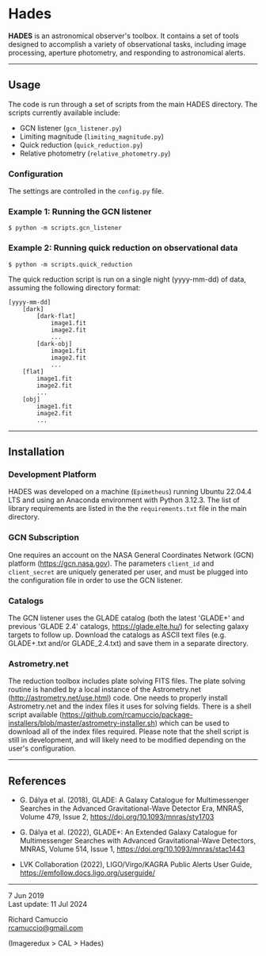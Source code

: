 # Hades

**HADES** is an astronomical observer's toolbox. It contains a set of tools designed to accomplish a variety of observational tasks, including image processing, aperture photometry, and responding to astronomical alerts.

---

## Usage

The code is run through a set of scripts from the main HADES directory. The scripts currently available include:

- GCN listener (`gcn_listener.py`)
- Limiting magnitude (`limiting_magnitude.py`)
- Quick reduction (`quick_reduction.py`)
- Relative photometry (`relative_photometry.py`)

### Configuration

The settings are controlled in the `config.py` file.

### Example 1: Running the GCN listener

```
$ python -m scripts.gcn_listener
```

### Example 2: Running quick reduction on observational data

```
$ python -m scripts.quick_reduction
```

The quick reduction script is run on a single night (yyyy-mm-dd) of data, assuming the following directory format:

```
[yyyy-mm-dd]
	[dark]
		[dark-flat]
			image1.fit
			image2.fit
			...
		[dark-obj]
			image1.fit
			image2.fit
			...
	[flat]
		image1.fit
		image2.fit
		...
	[obj]
		image1.fit
		image2.fit
		...
```

---

## Installation

### Development Platform

HADES was developed on a machine (`Epimetheus`) running Ubuntu 22.04.4 LTS and using an Anaconda environment with Python 3.12.3. The list of library requirements are listed in the the `requirements.txt` file in the main directory.

### GCN Subscription

One requires an account on the NASA General Coordinates Network (GCN) platform (https://gcn.nasa.gov). The parameters `client_id` and `client_secret` are uniquely generated per user, and must be plugged into the configuration file in order to use the GCN listener.

### Catalogs

The GCN listener uses the GLADE catalog (both the latest 'GLADE+' and previous 'GLADE 2.4' catalogs, https://glade.elte.hu/) for selecting galaxy targets to follow up. Download the catalogs as ASCII text files (e.g. GLADE+.txt and/or GLADE_2.4.txt) and save them in a separate directory.

### Astrometry.net

The reduction toolbox includes plate solving FITS files. The plate solving routine is handled by a local instance of the Astrometry.net (http://astrometry.net/use.html) code. One needs to properly install Astrometry.net and the index files it uses for solving fields. There is a shell script available (https://github.com/rcamuccio/package-installers/blob/master/astrometry-installer.sh) which can be used to download all of the index files required. Please note that the shell script is still in development, and will likely need to be modified depending on the user's configuration.

---

## References

- G. Dálya et al. (2018), GLADE: A Galaxy Catalogue for Multimessenger Searches in the Advanced Gravitational-Wave Detector Era, MNRAS, Volume 479, Issue 2, https://doi.org/10.1093/mnras/sty1703

- G. Dálya et al. (2022), GLADE+: An Extended Galaxy Catalogue for Multimessenger Searches with Advanced Gravitational-Wave Detectors, MNRAS, Volume 514, Issue 1, https://doi.org/10.1093/mnras/stac1443

- LVK Collaboration (2022), LIGO/Virgo/KAGRA Public Alerts User Guide, https://emfollow.docs.ligo.org/userguide/

---

7 Jun 2019<br>
Last update: 11 Jul 2024

Richard Camuccio<br>
rcamuccio@gmail.com

(Imageredux > CAL > Hades)